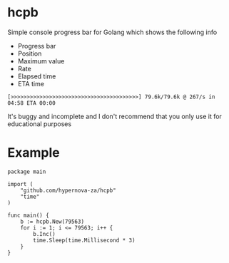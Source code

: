 # hcpb

Simple console progress bar for Golang which shows the following info
- Progress bar
- Position
- Maximum value
- Rate
- Elapsed time
- ETA time

```
[>>>>>>>>>>>>>>>>>>>>>>>>>>>>>>>>>>>>>>>>] 79.6k/79.6k @ 267/s in 04:58 ETA 00:00
```

It's buggy and incomplete and I don't recommend that you only use it for educational purposes

# Example

```
package main

import (
	"github.com/hypernova-za/hcpb"
	"time"
)

func main() {
	b := hcpb.New(79563)
	for i := 1; i <= 79563; i++ {
		b.Inc()
		time.Sleep(time.Millisecond * 3)
	}
}

```
 